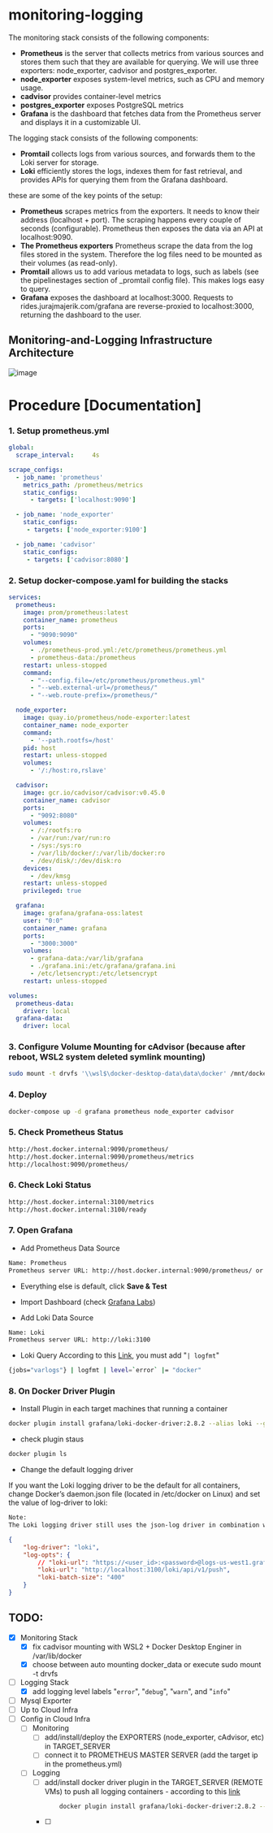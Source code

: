 # monitoring-logging

The monitoring stack consists of the following components:

 - **Prometheus** is the server that collects metrics from various sources and stores them such that they are available for querying. We will use three exporters: node_exporter, cadvisor and postgres_exporter.
 - **node_exporter** exposes system-level metrics, such as CPU and memory usage.
 - **cadvisor** provides container-level metrics
 - **postgres_exporter** exposes PostgreSQL metrics
 - **Grafana** is the dashboard that fetches data from the Prometheus server and displays it in a customizable UI.

The logging stack consists of the following components:
 - **Promtail** collects logs from various sources, and forwards them to the Loki server for storage.
 - **Loki** efficiently stores the logs, indexes them for fast retrieval, and provides APIs for querying them from the Grafana dashboard.

these are some of the key points of the setup:

 - **Prometheus** scrapes metrics from the exporters. It needs to know their address (localhost + port). The scraping happens every couple of seconds (configurable). Prometheus then exposes the data via an API at localhost:9090.
 - **The Prometheus exporters** Prometheus scrape the data from the log files stored in the system. Therefore the log files need to be mounted as their volumes (as read-only).
 - **Promtail** allows us to add various metadata to logs, such as labels (see the pipelinestages section of _promtail config file). This makes logs easy to query.
 - **Grafana** exposes the dashboard at localhost:3000. Requests to rides.jurajmajerik.com/grafana are reverse-proxied to localhost:3000, returning the dashboard to the user.

## Monitoring-and-Logging Infrastructure Architecture
![image](https://github.com/hzlnqodrey/monitoring-logging/assets/57006944/baf9f018-d5d7-42a8-a064-5af196237a85)

# Procedure [Documentation]

### 1. Setup prometheus.yml

```yaml
global:
  scrape_interval:     4s

scrape_configs:
  - job_name: 'prometheus'
    metrics_path: /prometheus/metrics
    static_configs:
      - targets: ['localhost:9090']

  - job_name: 'node_exporter'
    static_configs:
     - targets: ['node_exporter:9100']

  - job_name: 'cadvisor'
    static_configs:
     - targets: ['cadvisor:8080']
```

### 2. Setup docker-compose.yaml for building the stacks

```yaml
services:
  prometheus:
    image: prom/prometheus:latest
    container_name: prometheus
    ports:
      - "9090:9090"
    volumes:
      - ./prometheus-prod.yml:/etc/prometheus/prometheus.yml
      - prometheus-data:/prometheus
    restart: unless-stopped
    command:
      - "--config.file=/etc/prometheus/prometheus.yml"
      - "--web.external-url=/prometheus/"
      - "--web.route-prefix=/prometheus/"

  node_exporter:
    image: quay.io/prometheus/node-exporter:latest
    container_name: node_exporter
    command:
      - '--path.rootfs=/host'
    pid: host
    restart: unless-stopped
    volumes:
      - '/:/host:ro,rslave'

  cadvisor:
    image: gcr.io/cadvisor/cadvisor:v0.45.0     
    container_name: cadvisor
    ports:
      - "9092:8080"
    volumes:
      - /:/rootfs:ro
      - /var/run:/var/run:ro
      - /sys:/sys:ro
      - /var/lib/docker/:/var/lib/docker:ro
      - /dev/disk/:/dev/disk:ro
    devices:
      - /dev/kmsg
    restart: unless-stopped
    privileged: true

  grafana:
    image: grafana/grafana-oss:latest
    user: "0:0"
    container_name: grafana
    ports:
      - "3000:3000"
    volumes:
      - grafana-data:/var/lib/grafana
      - ./grafana.ini:/etc/grafana/grafana.ini
      - /etc/letsencrypt:/etc/letsencrypt
    restart: unless-stopped

volumes:
  prometheus-data:
    driver: local
  grafana-data:
    driver: local
```
### 3. Configure Volume Mounting for cAdvisor (because after reboot, WSL2 system deleted symlink mounting)

```bash
sudo mount -t drvfs '\\wsl$\docker-desktop-data\data\docker' /mnt/docker_data
```
### 4. Deploy

```bash
docker-compose up -d grafana prometheus node_exporter cadvisor
```

### 5. Check Prometheus Status

```bash
http://host.docker.internal:9090/prometheus/
http://host.docker.internal:9090/prometheus/metrics
http://localhost:9090/prometheus/
```

### 6. Check Loki Status

```bash
http://host.docker.internal:3100/metrics
http://host.docker.internal:3100/ready
```

### 7. Open Grafana

- Add Prometheus Data Source

```bash
Name: Prometheus
Prometheus server URL: http://host.docker.internal:9090/prometheus/ or http://host.docker.internal:9090/prometheus
```

- Everything else is default, click **Save & Test**
- Import Dashboard (check [Grafana Labs](https://grafana.com/grafana/dashboards/))

- Add Loki Data Source
```bash
Name: Loki
Prometheus server URL: http://loki:3100
```

- Loki Query
According to this [Link](https://grafana.com/blog/2022/03/02/new-in-grafana-8.4-how-to-use-full-range-log-volume-histograms-with-grafana-loki/?pg=getting-started-shipping-logs-to-grafana-loki), you must add "``` | logfmt ```" 
```bash
{jobs="varlogs"} | logfmt | level=`error` |= "docker"
```
### 8. On Docker Driver Plugin
- Install Plugin in each target machines that running a container
```bash
docker plugin install grafana/loki-docker-driver:2.8.2 --alias loki --grant-all-permissions
```
- check plugin staus
```bash
docker plugin ls
```

- Change the default logging driver

If you want the Loki logging driver to be the default for all containers, change Docker’s daemon.json file (located in /etc/docker on Linux) and set the value of log-driver to loki:
```txt
Note:
The Loki logging driver still uses the json-log driver in combination with sending logs to Loki, this is mainly useful to keep the docker logs command working. You can adjust file size and rotation using the respective log option max-size and max-file. Keep in mind that default values for these options are not taken from json-log configuration. You can deactivate this behavior by setting the log option no-file to true.
```
```json
{
    "log-driver": "loki",
    "log-opts": {
        // "loki-url": "https://<user_id>:<password>@logs-us-west1.grafana.net/loki/api/v1/push",
        "loki-url": "http://localhost:3100/loki/api/v1/push",
        "loki-batch-size": "400"
    }
}

```


## TODO:
 - [x] Monitoring Stack
   - [x] fix cadvisor mounting with WSL2 + Docker Desktop Enginer in /var/lib/docker
   - [x] choose between auto mounting docker_data or execute sudo mount -t drvfs
 - [ ] Logging Stack
   - [x] add logging level labels "``` error ```", "``` debug ```", "``` warn ```", and "``` info ```"
 - [ ] Mysql Exporter
 - [ ] Up to Cloud Infra
 - [ ] Config in Cloud Infra
   - [ ] Monitoring
     - [ ] add/install/deploy the EXPORTERS (node_exporter, cAdvisor, etc) in TARGET_SERVER
     - [ ] connect it to PROMETHEUS MASTER SERVER (add the target ip in the prometheus.yml)
   - [ ] Logging
     - [ ] add/install docker driver plugin in the TARGET_SERVER (REMOTE VMs) to push all logging containers - according to this [link](https://grafana.com/docs/loki/v2.8.x/clients/docker-driver/configuration/)
        ```bash
            docker plugin install grafana/loki-docker-driver:2.8.2 --alias loki --grant-all-permissions
        ```
     - [ ] 